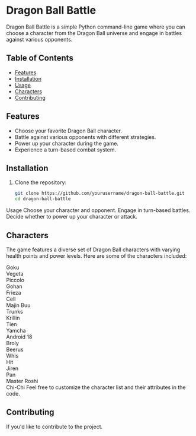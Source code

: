 # Dragon Ball Battle

Dragon Ball Battle is a simple Python command-line game where you can choose a character from the Dragon Ball universe and engage in battles against various opponents.

## Table of Contents

- [Features](#features)
- [Installation](#installation)
- [Usage](#usage)
- [Characters](#characters)
- [Contributing](#contributing)

## Features

- Choose your favorite Dragon Ball character.
- Battle against various opponents with different strategies.
- Power up your character during the game.
- Experience a turn-based combat system.

## Installation

1. Clone the repository:

   ```bash
   git clone https://github.com/yourusername/dragon-ball-battle.git
   cd dragon-ball-battle
Usage
Choose your character and opponent.
Engage in turn-based battles.
Decide whether to power up your character or attack.

## Characters
The game features a diverse set of Dragon Ball characters with varying health points and power levels. Here are some of the characters included:

Goku <br>
Vegeta<br>
Piccolo<br>
Gohan<br>
Frieza<br>
Cell<br>
Majin Buu<br>
Trunks<br>
Krillin<br>
Tien<br>
Yamcha<br>
Android 18<br>
Broly<br>
Beerus<br>
Whis<br>
Hit<br>
Jiren<br>
Pan<br>
Master Roshi<br>
Chi-Chi
Feel free to customize the character list and their attributes in the code.

## Contributing
If you'd like to contribute to the project.
